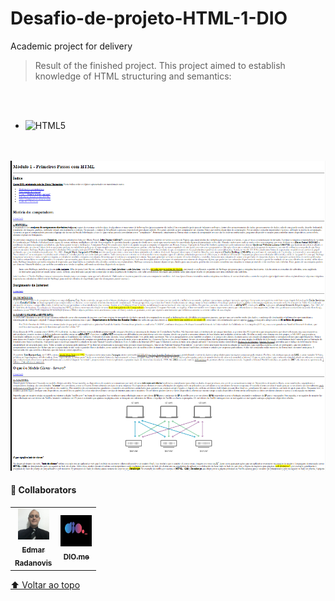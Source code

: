 # Desafio-de-projeto-HTML-1-DIO

Academic project for delivery

> Result of the finished project. This project aimed to establish knowledge of HTML structuring and semantics:
<br>
<br>

- ![HTML5](https://img.shields.io/badge/-HTML5-333333?style=flat&logo=HTML5)

<br>
<br>
<img src="./assets/Model.png" alt="print-screen-image" width="800px">

#### 🤝 Collaborators

<table>
  <tr>
    <td align="center">
      <a href="https://www.linkedin.com/in/edmar-radanovis-0130b611a/">
        <img src="./assets/foto perfil (5).jpeg" width="50px;" alt="Foto de Edmar Radanovis"/><br>
        <sub>
          <b>Edmar<br>Radanovis</b>
        </sub>
      </a>
    </td>
    <td align="center">
       <a href="https://www.dio.me/">
        <img src="./assets/logodio.jpg" width="50px;" height="50px;" alt="Logo DIO.me"/><br>
        <sub>
          <b>DIO.me</b>
        </sub>
      </a>
  </tr>
</table>

[⬆ Voltar ao topo](#desafio-de-projeto-html-1-dio)<br>

